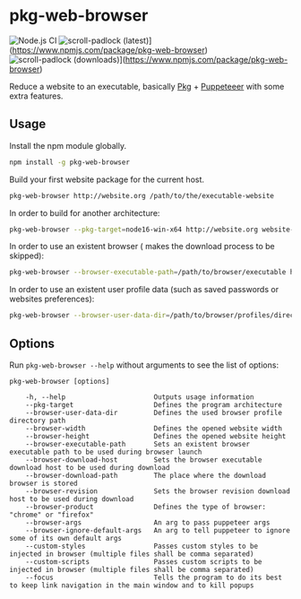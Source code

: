 # pkg-web-browser

![Node.js CI](https://github.com/memob0x/pkg-web-browser/workflows/Node.js%20CI/badge.svg)
![scroll-padlock (latest)](https://img.shields.io/npm/v/pkg-web-browser/latest.svg)](https://www.npmjs.com/package/pkg-web-browser)
![scroll-padlock (downloads)](https://img.shields.io/npm/dy/pkg-web-browser.svg)](https://www.npmjs.com/package/pkg-web-browser)

Reduce a website to an executable, basically [Pkg](https://github.com/vercel/pkg) + [Puppeteeer](https://github.com/puppeteer/puppeteer) with some extra features.

## Usage

Install the npm module globally.

```sh
npm install -g pkg-web-browser
```

Build your first website package for the current host.

```sh
pkg-web-browser http://website.org /path/to/the/executable-website
```

In order to build for another architecture:

```sh
pkg-web-browser --pkg-target=node16-win-x64 http://website.org website-binary.exe
```

In order to use an existent browser ( makes the download process to be skipped):

```sh
pkg-web-browser --browser-executable-path=/path/to/browser/executable http://website.org website-binary
```

In order to use an existent user profile data (such as saved passwords or websites preferences):

```sh
pkg-web-browser --browser-user-data-dir=/path/to/browser/profiles/directory http://website.org website-binary
```

## Options
Run `pkg-web-browser --help` without arguments to see the list of options:

```console
pkg-web-browser [options]

    -h, --help                      Outputs usage information
    --pkg-target                    Defines the program architecture
    --browser-user-data-dir         Defines the used browser profile directory path
    --browser-width                 Defines the opened website width
    --browser-height                Defines the opened website height
    --browser-executable-path       Sets an existent browser executable path to be used during browser launch
    --browser-download-host         Sets the browser executable download host to be used during download
    --browser-download-path         The place where the download browser is stored
    --browser-revision              Sets the browser revision download host to be used during download
    --browser-product               Defines the type of browser: "chrome" or "firefox"
    --browser-args                  An arg to pass puppeteer args
    --browser-ignore-default-args   An arg to tell puppeteer to ignore some of its own default args               
    --custom-styles                 Passes custom styles to be injected in browser (multiple files shall be comma separated)
    --custom-scripts                Passes custom scripts to be injected in browser (multiple files shall be comma separated)
    --focus                         Tells the program to do its best to keep link navigation in the main window and to kill popups
 ```
